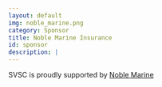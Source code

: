 ```yaml
---
layout: default
img: noble_marine.png
category: Sponsor
title: Noble Marine Insurance
id: sponsor
description: |
---
```

  <div>SVSC is proudly supported by <a href="http://www.noblemarine.co.uk">Noble Marine</a></div>
